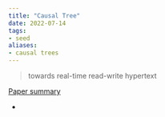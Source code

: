 ```yaml
---
title: "Causal Tree"
date: 2022-07-14
tags:
- seed
aliases:
- causal trees
---
```


> towards real-time read-write hypertext


[Paper summary](https://citeseerx.ist.psu.edu/viewdoc/download?doi=10.1.1.627.5286&rep=rep1&type=pdf)

- 